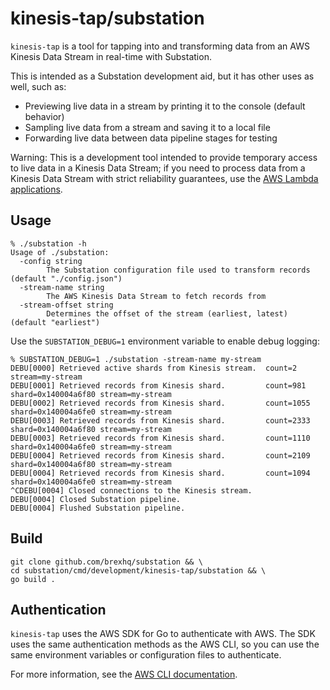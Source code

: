 # kinesis-tap/substation

`kinesis-tap` is a tool for tapping into and transforming data from an AWS Kinesis Data Stream in real-time with Substation.

This is intended as a Substation development aid, but it has other uses as well, such as:
- Previewing live data in a stream by printing it to the console (default behavior)
- Sampling live data from a stream and saving it to a local file
- Forwarding live data between data pipeline stages for testing

Warning: This is a development tool intended to provide temporary access to live data in a Kinesis Data Stream; if you need to process data from a Kinesis Data Stream with strict reliability guarantees, use the [AWS Lambda applications](/cmd/aws/lambda/).

## Usage

```
% ./substation -h
Usage of ./substation:
  -config string
        The Substation configuration file used to transform records (default "./config.json")
  -stream-name string
        The AWS Kinesis Data Stream to fetch records from
  -stream-offset string
        Determines the offset of the stream (earliest, latest) (default "earliest")
```

Use the `SUBSTATION_DEBUG=1` environment variable to enable debug logging:
```
% SUBSTATION_DEBUG=1 ./substation -stream-name my-stream
DEBU[0000] Retrieved active shards from Kinesis stream.  count=2 stream=my-stream
DEBU[0001] Retrieved records from Kinesis shard.         count=981 shard=0x140004a6f80 stream=my-stream
DEBU[0002] Retrieved records from Kinesis shard.         count=1055 shard=0x140004a6fe0 stream=my-stream
DEBU[0003] Retrieved records from Kinesis shard.         count=2333 shard=0x140004a6f80 stream=my-stream
DEBU[0003] Retrieved records from Kinesis shard.         count=1110 shard=0x140004a6fe0 stream=my-stream
DEBU[0004] Retrieved records from Kinesis shard.         count=2109 shard=0x140004a6f80 stream=my-stream
DEBU[0004] Retrieved records from Kinesis shard.         count=1094 shard=0x140004a6fe0 stream=my-stream
^CDEBU[0004] Closed connections to the Kinesis stream.    
DEBU[0004] Closed Substation pipeline.                  
DEBU[0004] Flushed Substation pipeline.
```

## Build

```
git clone github.com/brexhq/substation && \
cd substation/cmd/development/kinesis-tap/substation && \
go build .
```

## Authentication

`kinesis-tap` uses the AWS SDK for Go to authenticate with AWS. The SDK uses the same authentication methods as the AWS CLI, so you can use the same environment variables or configuration files to authenticate.

For more information, see the [AWS CLI documentation](https://docs.aws.amazon.com/cli/latest/userguide/cli-chap-configure.html).
